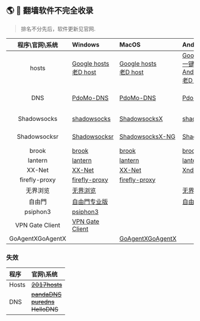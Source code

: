## :earth_americas: :statue_of_liberty: 翻墙软件不完全收录
> 排名不分先后，软件更新见官网.

| 程序\官网\系统 | Windows  | MacOS | Android | IOS | 教程 |
| :------------: |:------------|:------------|:------------|:------------|:------------|
|   hosts   |       [Google hosts](https://github.com/racaljk/hosts) <br>  [老D host](https://laod.cn/hosts/)         |         [Google hosts](https://github.com/racaljk/hosts)  <br>  [老D host](https://laod.cn/hosts/)         |        [Google hosts](https://github.com/racaljk/hosts) <br>   [一键 Go Hosts](https://play.google.com/store/apps/details?id=com.lerist.ghosts)  <br>  [AndroidGoogleHost](https://github.com/HostsTools/Android) <br>  [老D host](https://laod.cn/hosts/)  |        [Google hosts](https://github.com/racaljk/hosts)  <br>  [老D host](https://laod.cn/hosts/)         |        [各平台 hosts 文件位置](https://github.com/racaljk/hosts/wiki/%E5%90%84%E5%B9%B3%E5%8F%B0-hosts-%E6%96%87%E4%BB%B6%E4%BD%8D%E7%BD%AE) <br> [wiki](https://zh.wikipedia.org/zh-cn/Hosts%E6%96%87%E4%BB%B6)         |
|       DNS         |         [PdoMo-DNS](https://pdomo.me/)        |        [PdoMo-DNS](https://pdomo.me/)           |         [PdoMo-DNS](https://pdomo.me/)          |        [PdoMo-DNS](https://pdomo.me/)           |       [dnsmasq](https://github.com/infinet/dnsmasq) <br> [dnsmasq-china-list](https://github.com/felixonmars/dnsmasq-china-list)         |
|       Shadowsocks        |        [shadowsocks](https://github.com/shadowsocks/shadowsocks-windows/releases)         |        [ ShadowsocksX](https://github.com/shadowsocks/shadowsocks-iOS/releases)         |         [shadowsocks](https://play.google.com/store/apps/details?id=com.github.shadowsocks)        |    [shadowsocks](https://github.com/shadowsocks/shadowsocks-iOS/wiki/Help) <br>  [Wingy](https://itunes.apple.com/cn/app/wingy-free-proxy-utility-for/id1148026741?mt=8)            |                |
|       Shadowsocksr          |       [Shadowsocksr](https://github.com/shadowsocksr-backup/shadowsocksr-csharp/releases)          |        [ShadowsocksX-NG](https://github.com/shadowsocks/ShadowsocksX-NG)         |         [Shadowsocksr](https://github.com/shadowsocksr-backup/shadowsocksr-android/releases)       |        [shadowsocks](https://github.com/shadowsocks/shadowsocks-iOS/wiki/Help)          |       [Shadowsocks 免费帐号](https://clients.getss.org/)          |
|brook|[brook](https://github.com/txthinking/brook) |[brook](https://github.com/txthinking/brook) |[brook](https://github.com/txthinking/brook)|[brook](https://itunes.apple.com/us/app/brook-brook-shadowsocks-vpn-proxy/id1216002642) |[brook wiki](https://github.com/txthinking/brook/wiki)
|        lantern         |       [lantern](https://getlantern.org)          |         [lantern](https://getlantern.org)         |        [lantern](https://play.google.com/store/apps/details?id=org.getlantern.lantern)         |                 |                 |
|        XX-Net         |         [XX-Net](https://github.com/XX-net/XX-Net/blob/master/code/default/download.md)          |         [XX-Net](https://github.com/XX-net/XX-Net/blob/master/code/default/download.md)        |       [Xndroid](https://github.com/XndroidDev/Xndroid/releases)          |                 |       [XX-Net ](https://github.com/XX-net/XX-Net)          |
|       firefly-proxy          |         [firefly-proxy](https://github.com/yinghuocho/firefly-proxy)        |         [firefly-proxy](https://github.com/yinghuocho/firefly-proxy)        |                 |                 |                 |
|         无界浏览        |       [无界浏览](http://www.wujieliulan.com/news.php)          |                 |       [无界浏览](http://www.wujieliulan.com/news.php)           |                 |                 |
|         自由門        |         [自由門专业版](https://git.io/fgp)        |                 |       [自由門](https://git.io/fgma)          |                 |                 |
|        psiphon3         |         [psiphon3](https://psiphon3.com/psiphon3.exe)        |                 |                 |                 |                 |
|        VPN Gate Client         |        [VPN Gate Client](http://www.vpngate.net/cn/download.aspx)         |                 |                 |                 |                 |
|        GoAgentXGoAgentX         |                 |       [GoAgentXGoAgentX](https://github.com/chenowen/GoAgentX-1)          |                 |                 |                 |



### 失效
| 程序| 官网\系统 | 
| :------------ |:------------|
|   Hosts   | ~~[2017hosts](https://github.com/wangchunming/2017hosts)~~ |
|   DNS   | ~~[pandaDNS](http://dns.sspanda.com/)~~ <br> ~~[puredns](http://puredns.cn/)~~ <br> ~~HelloDNS~~ |






